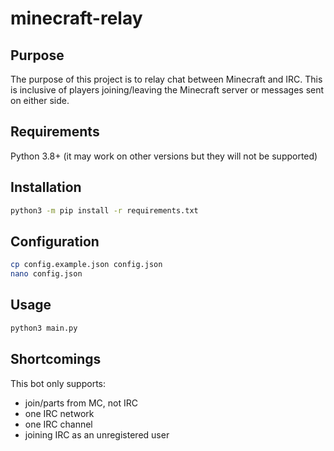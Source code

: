 # minecraft-relay

## Purpose

The purpose of this project is to relay chat between Minecraft and IRC. This is inclusive of players joining/leaving the Minecraft server or messages sent on either side.

## Requirements

Python 3.8+ (it may work on other versions but they will not be supported)

## Installation

```bash
python3 -m pip install -r requirements.txt
```

## Configuration

```bash
cp config.example.json config.json
nano config.json
```

## Usage

```bash
python3 main.py
```

## Shortcomings

This bot only supports:

- join/parts from MC, not IRC
- one IRC network
- one IRC channel
- joining IRC as an unregistered user
